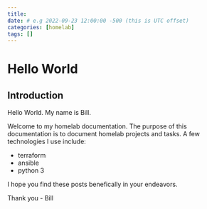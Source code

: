 ```yaml
---
title:
date: # e.g 2022-09-23 12:00:00 -500 (this is UTC offset)
categories: [homelab]
tags: []
---
```


# Hello World

## Introduction

Hello World. My name is Bill.

Welcome to my homelab documentation. The purpose of this documentation is to document homelab projects and tasks. A few technologies I use include: 

* terraform
* ansible
* python 3

I hope you find these posts benefically in your endeavors.

Thank you - Bill 

